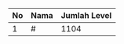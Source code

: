 | No | Nama            | Jumlah Level |
|----|-----------------|--------------|
| 1  | #    |    1104        |
